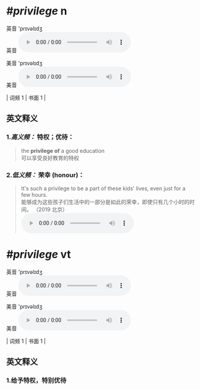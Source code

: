 # ***\#privilege*** n
英音 'prɪvəlɪdʒ  
英音
<audio src="./media/privilege-B.aac" controls="controls"></audio>

美音 'prɪvəlɪdʒ  
美音
<audio src="./media/privilege.aac" controls="controls"></audio>



| 词频 1 | 书面 1 |  

英文释义
---
### 1.*高义频：* **特权；优待：**  

 > the **privilege of** a good education  
 > 可以享受良好教育的特权    

### 2.*低义频：* **荣幸 (honour)：**  

 > It's such a privilege to be a part of these kids' lives, even just for a few hours.  
 > 能够成为这些孩子们生活中的一部分是如此的荣幸，即使只有几个小时的时间。  （2019 北京）  
<audio src="./media/It's such a privilege to be a part of these_AAC.aac" controls="controls"></audio>


# ***\#privilege*** vt
英音 'prɪvəlɪdʒ  
英音
<audio src="./media/privilege-B.aac" controls="controls"></audio>

美音 'prɪvəlɪdʒ  
美音
<audio src="./media/privilege.aac" controls="controls"></audio>



| 词频 1 | 书面 1 |  

英文释义
---
### 1.**给予特权，特别优待**  


